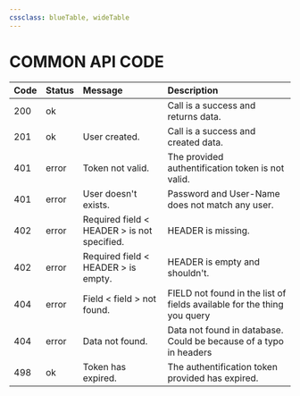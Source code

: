 ```yaml
---
cssclass: blueTable, wideTable
---
```


# COMMON API CODE

| Code | Status | Message                                               | Description                                                             |
| :--- | :----- | :---------------------------------------------------- | :---------------------------------------------------------------------- |
| 200  | ok     |                                                       | Call is a success and returns data.                                     |
| 201  | ok     | User created.                                         | Call is a success and created data.									  |
| 401  | error  | Token not valid.			                            | The provided authentification token is not valid.                       |  
| 401  | error  | User doesn't exists.			                        | Password and User-Name does not match any user.                         |  
| 402  | error  | Required field < HEADER > is not specified. 			| HEADER is missing.                                                      |
| 402  | error  | Required field < HEADER > is empty.         			| HEADER is empty and shouldn't.                                          |
| 404  | error  | Field < field > not found.                            | FIELD not found in the list of fields available for the thing you query |  
| 404  | error  | Data not found.                                       | Data not found in database. Could be because of a typo in headers       |  
| 498  | ok     | Token has expired.                                    | The authentification token provided has expired.                        |